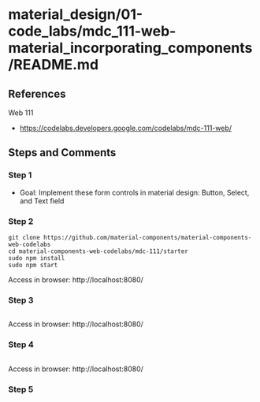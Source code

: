 
# material_design/01-code_labs/mdc_111-web-material_incorporating_components/README.md

## References

Web 111

- https://codelabs.developers.google.com/codelabs/mdc-111-web/

## Steps and Comments

### Step 1

- Goal: Implement these form controls in material design: Button, Select, and Text field


### Step 2

```
git clone https://github.com/material-components/material-components-web-codelabs
cd material-components-web-codelabs/mdc-111/starter
sudo npm install
sudo npm start
```

Access in browser: http://localhost:8080/

### Step 3

```
```

Access in browser: http://localhost:8080/

### Step 4

```
```

Access in browser: http://localhost:8080/

### Step 5

```
```

